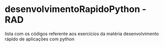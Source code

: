 # desenvolvimentoRapidoPython - RAD

lista com os códigos referente aos exercícios da matéria desenvolvimento rápido de aplicações com python
